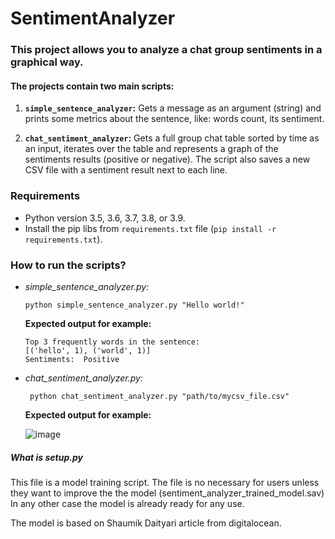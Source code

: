 # SentimentAnalyzer

### This project allows you to analyze a chat group sentiments in a graphical way.
#### The projects contain two main scripts:

1. **`simple_sentence_analyzer`:** Gets a message  as an argument (string) and prints some metrics about the sentence, like: words count, its sentiment.
   
2. **`chat_sentiment_analyzer`:** Gets a full group chat table sorted by time as an input,
   iterates over the table and represents a graph of the sentiments results (positive or negative). 
   The script also saves a new CSV file with a sentiment result next to each line.

### Requirements
- Python version 3.5, 3.6, 3.7, 3.8, or 3.9.
- Install the pip libs from `requirements.txt` file (`pip install -r requirements.txt`).

### How to run the scripts?
- *simple_sentence_analyzer.py:*

   ```python simple_sentence_analyzer.py "Hello world!"```

   **Expected output for example:**
   ```
   Top 3 frequently words in the sentence:
   [('hello', 1), ('world', 1)]
   Sentiments:  Positive
   ```

- *chat_sentiment_analyzer.py:*
  
   ``` python chat_sentiment_analyzer.py "path/to/mycsv_file.csv"```
  
   **Expected output for example:**

   ![image](https://user-images.githubusercontent.com/45572842/116785229-155ff980-aaa1-11eb-917b-962f49cd2052.png)


##### What is setup.py

This file is a model training script.
The file is no necessary for users unless they want to improve the the model (sentiment_analyzer_trained_model.sav)
In any other case the model is already ready for any use.

The model is based on Shaumik Daityari article from digitalocean.
